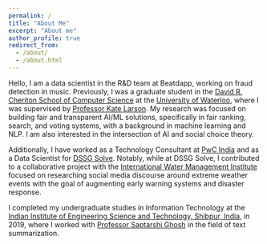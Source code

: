 ```yaml
---
permalink: /
title: "About Me"
excerpt: "About me"
author_profile: true
redirect_from: 
  - /about/
  - /about.html
---
```


Hello, I am a data scientist in the R&D team at Beatdapp, working on fraud detection in music. Previously, I was a graduate student in the [David R. Cheriton School of Computer Science](https://cs.uwaterloo.ca/) at the [University of Waterloo](https://uwaterloo.ca/), where I was supervised by [Professor Kate Larson](https://cs.uwaterloo.ca/~klarson/index.html). My research was focused on building fair and transparent AI/ML solutions, specifically in fair ranking, search, and voting systems, with a background in machine learning and NLP. I am also interested in the intersection of AI and social choice theory.

Additionally, I have worked as a Technology Consultant at [PwC India](https://www.pwc.in/) and as a Data Scientist for [DSSG Solve](https://solveforgood.org/). Notably, while at DSSG Solve, I contributed to a collaborative project with the [International Water Management Institute](https://www.iwmi.cgiar.org/) focused on researching social media discourse around extreme weather events with the goal of augmenting early warning systems and disaster response.

I completed my undergraduate studies in Information Technology at the [Indian Institute of Engineering Science and Technology, Shibpur, India](https://www.iiests.ac.in/), in 2019, where I worked with [Professor Saptarshi Ghosh](https://sites.google.com/site/saptarshighosh/) in the field of text summarization.